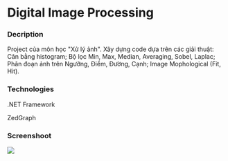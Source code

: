 ﻿# Digital Image Processing

### Decription

Project của môn học "Xử lý ảnh". Xây dựng code dựa trên các giải thuật: Cân bằng histogram; Bộ lọc Min, Max, Median, Averaging, Sobel, Laplac; Phân đoạn ảnh trên Ngưỡng, Điểm, Đường, Cạnh; Image Mophological (Fit, Hit).

### Technologies

.NET Framework

ZedGraph

### Screenshoot

<img src=https://imgur.com/kndskMB>